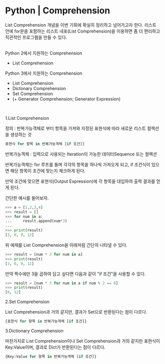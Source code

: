 # Python | Comprehension

List Comprehension 개념을 이번 기회에 확실히 정리하고 넘어가고자 한다. 리스트 안에 for문을 포함하는 리스트 내포(List Comprehension)을 이용하면 좀 더 편리하고 직관적인 프로그램을 만들 수 있다.

<br>
Python 2에서 지원하는 Comprehension

* List Comprehension

Python 3에서 지원하는 Comprehension

* List Comprehension
* Dictonary Comprehension
* Set Comprehension
* (+ Generator Comprehension; Generator Expression)

<br>

1.List Comprehension


정의 : 반복가능객체로 부터 항목을 가져와 지정된 표현식에 따라 새로운 리스트 컬렉션을 생성하는 것

```python
표현식 for 항목 in 반복가능객체 [if 조건]]
```
반복가능객체 : 입력으로 사용되는 Iteration이 가능한 데이터Sequence 또는 컬렉션

반복가능객체는 for 루프를 돌며 각각의 항목을 하나씩 가져오게 되고, if 조건식이 있으면 해당 항목이 조건에 맞는지 체크하게 된다. 

만약 조건에 맞으면 표현식(Output Expression)에 각 항목을 대입하여 출력 결과를 얻게 된다.

간단한 예시를 들어보자. 

```python
>>> a = [1,2,3,4]
>>> result = []
>>> for num in a:
...     result.append(num*3)
...
>>> print(result)
[3, 6, 9, 12]
```

위 예제를 List Comprehension을 아래처럼 간단히 나타낼 수 있다. 

```python
>>> result = [num * 3 for num in a]
>>> print(result)
[3, 6, 9, 12]
```

만약 짝수에만 3을 곱하여 담고 싶다면 다음과 같이 "if 조건"을 사용할 수 있다.

```python
>>> result = [num * 3 for num in a if num % 2 == 0]
>>> print(result)
[6, 12]
```


2.Set Comprehension

List Comprehension과 거의 같지만, 결과가 Set으로 반환된다는 점이 다르다.

```python
{표현식 for 항목 in 반복가능객체 [if 조건]}
```

3.Dictionary Comprehension

마찬가지로 List Comprehension이나 Set Comprehension과 거의 같지만 표현식이 Key:Value이며, 결과로 Dict가 반환된다는 점이 다르다.

```python
{Key:Value for 항목 in 반복가능객체 [if 조건]}
```

